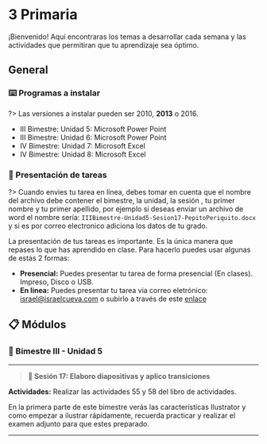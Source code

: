 # 3 Primaria

¡Bienvenido! Aquí encontraras los temas a desarrollar cada semana y las actividades que permitiran que tu aprendizaje sea óptimo.

## General

### ⌨️ Programas a instalar

?> Las versiones a instalar pueden ser 2010, **2013** o 2016.

- III Bimestre: Unidad 5: Microsoft Power Point
- III Bimestre: Unidad 6: Microsoft Power Point
- IV Bimestre: Unidad 7: Microsoft Excel
- IV Bimestre: Unidad 8: Microsoft Excel

### 📝 Presentación de tareas

?> Cuando envies tu tarea en línea, debes tomar en cuenta que el nombre del archivo debe contener el bimestre, la unidad, la sesión , tu primer nombre y tu primer apellido, por ejemplo si deseas enviar un archivo de word el nombre sería: `IIIBimestre-Unidad5-Sesion17-PepitoPeriquito.docx` y si es por correo electronico adiciona los datos de tu grado.

La presentación de tus tareas es importante. Es la única manera que repases lo que has aprendido en clase. Para hacerlo puedes usar algunas de estas 2 formas:

- **Presencial:** Puedes presentar tu tarea de forma presencial (En clases). Impreso, Disco o USB.
- **En linea:** Puedes presentar tu tarea via correo eletrónico: israel@israelcueva.com o subirlo a través de este [enlace](https://www.dropbox.com/request/RmlRC7DN8KqLnsIZ8fZd "Tareas")


## 📋 Módulos

### 📖 Bimestre III - Unidad 5

---

> **📘 Sesión 17: Elaboro diapositivas y aplico transiciones**

**Actividades:** Realizar las actividades 55 y 58 del libro de actividades.

En la primera parte de este bimestre verás las características Ilustrator y como empezar a ilustrar rápidamente, recuerda practicar y realizar el examen adjunto para que estes preparado.

---